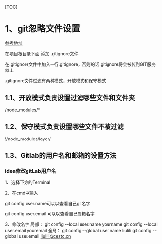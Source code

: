 [TOC]

# 1、git忽略文件设置

[参考地址](https://www.cnblogs.com/mafeng/p/10141292.html)

在项目根目录下面 添加 .gitignore文件

在.gitignore文件中加入一行.gitignore，否则的话.gitignore将会被传到GIT服务器上

.gitignore文件过滤有两种模式，开放模式和保守模式

## 1.1、开放模式负责设置过滤哪些文件和文件夹

/node_modules/*

## 1.2、保守模式负责设置哪些文件不被过滤

!/node_modules/layer/

## 1.3、Gitlab的用户名和邮箱的设置方法

### idea修改gitLab用户名

1、选择下方的Terminal

2、在cmd中输入

git config user.name可以以查看自己git名字

git config user.email 可以以查看自己邮箱名字

3、修改名字
局部：
git config --local user.name yourname
git config --local user.email youremail
全局：
git config --global user.name liulili
git config --global user.email liulili@cestc.cn
